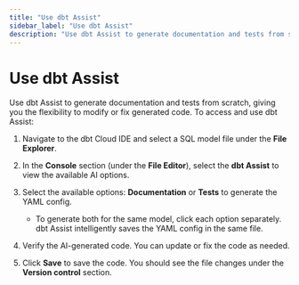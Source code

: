 ```yaml
--- 
title: "Use dbt Assist" 
sidebar_label: "Use dbt Assist" 
description: "Use dbt Assist to generate documentation and tests from scratch, giving you the flexibility to modify or fix generated code." 
---
```


# Use dbt Assist <Lifecycle status='beta'/> 

Use dbt Assist to generate documentation and tests from scratch, giving you the flexibility to modify or fix generated code. To access and use dbt Assist:

1. Navigate to the dbt Cloud IDE and select a SQL model file under the **File Explorer**.

2. In the **Console** section (under the **File Editor**), select the **dbt Assist** to view the available AI options.

3. Select the available options: **Documentation** or **Tests** to generate the YAML config.
   - To generate both for the same model, click each option separately. dbt Assist intelligently saves the YAML config in the same file.

4. Verify the AI-generated code. You can update or fix the code as needed.

5. Click **Save** to save the code. You should see the file changes under the **Version control** section.

<Lightbox src="/img/docs/dbt-cloud/cloud-ide/dbt-assist-doc.gif" width="100%" title="Use dbt Assist, a powerful AI feature, to automatically generate tests and documentation in the dbt Cloud IDE." />
